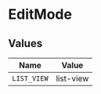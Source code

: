 # EditMode


## Values

| Name        | Value       |
| ----------- | ----------- |
| `LIST_VIEW` | list-view   |